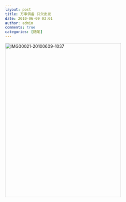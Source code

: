 ```yaml
---
layout: post
title: 万事俱备 只欠出发
date: 2010-06-09 03:01
author: admin
comments: true
categories: [随笔]
---
```

<a href="http://blog.maradonasu.com/wp-content/uploads/2010/06/img000212010060910372.jpg"><img style="display:inline;border:0;" title="IMG00021-20100609-1037" src="http://blog.maradonasu.com/wp-content/uploads/2010/06/img00021201006091037_thumb2.jpg" border="0" alt="IMG00021-20100609-1037" width="384" height="510" /></a>
